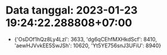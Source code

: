 # Data tanggal: 2023-01-23 19:24:22.288808+07:00

* {'OsDOf1hQz8Ly4Lzl': 3633, 'dg6qCEhfMXHkdScf': 8410, 'aewHJVvkEE5SwJSh': 10620, 'Yt5YE756snJ3UFiU': 8940}
